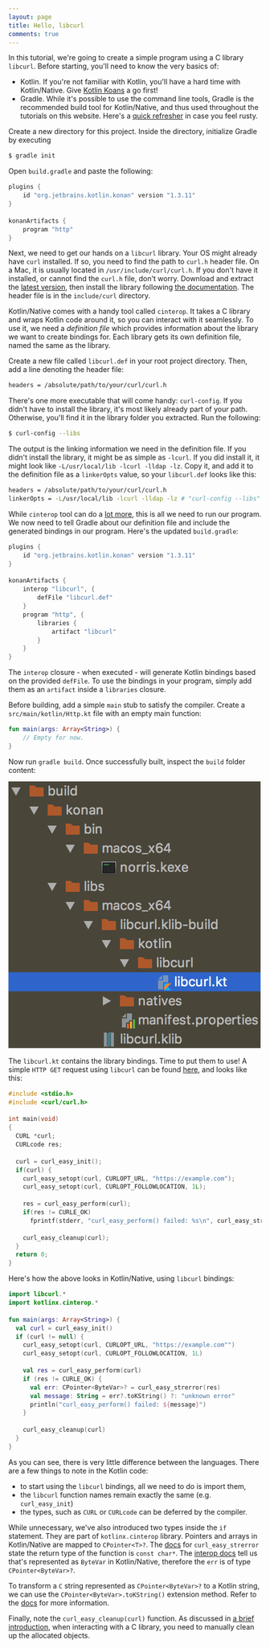 ```yaml
---
layout: page
title: Hello, libcurl
comments: true
---
```


In this tutorial, we're going to create a simple program using a C library `libcurl`. Before starting, you'll need to know the very basics of:

- Kotlin. If you're not familiar with Kotlin, you'll have a hard time with Kotlin/Native. Give [Kotlin Koans][1] a go first!
- Gradle. While it's possible to use the command line tools, Gradle is the recommended build tool for Kotlin/Native,
  and thus used throughout the tutorials on this website. Here's a [quick refresher][2] in case you feel rusty.

Create a new directory for this project. Inside the directory, initialize Gradle by executing

```bash
$ gradle init
```

Open `build.gradle` and paste the following:

```gradle
plugins {
    id "org.jetbrains.kotlin.konan" version "1.3.11"
}

konanArtifacts {
    program "http"
}
```

Next, we need to get our hands on a `libcurl` library. Your OS might already have `curl` installed. If so, you need to find the path to `curl.h` header file. On a Mac, it is usually located in `/usr/include/curl/curl.h`. If you don't have it installed, or cannot find the `curl.h` file, don't worry. Download and extract the [latest version][3], then install the library following [the documentation][5]. The header file is in the `include/curl` directory.

Kotlin/Native comes with a handy tool called `cinterop`. It takes a C library and wraps Kotlin code around it, so you can interact with it seamlessly. To use it, we need a _definition file_ which provides information about the library we want to create bindings for. Each library gets its own definition file, named the same as the library.

Create a new file called `libcurl.def` in your root project directory. Then, add a line denoting the header file:

```bash
headers = /absolute/path/to/your/curl/curl.h
```

There's one more executable that will come handy: `curl-config`. If you didn't have to install the library, it's most likely already part of your path. Otherwise, you'll find it in the library folder you extracted. Run the following:

```bash
$ curl-config --libs
```

The output is the linking information we need in the definition file. If you didn't install the library, it might be as simple as `-lcurl`. If you did install it, it might look like `-L/usr/local/lib -lcurl -lldap -lz`. Copy it, and add it to the definition file as a `linkerOpts` value, so your `libcurl.def` looks like this:

```bash
headers = /absolute/path/to/your/curl/curl.h
linkerOpts = -L/usr/local/lib -lcurl -lldap -lz # "curl-config --libs" output
```

While `cinterop` tool can do a [lot more][4], this is all we need to run our program. We now need to tell Gradle about our definition file and include the generated bindings in our program. Here's the updated `build.gradle`:

```gradle
plugins {
    id "org.jetbrains.kotlin.konan" version "1.3.11"
}

konanArtifacts {
    interop "libcurl", {
        defFile "libcurl.def"
    }
    program "http", {
        libraries {
            artifact "libcurl"
        }
    }
}
```

The `interop` closure - when executed - will generate Kotlin bindings based on the provided `defFile`. To use the bindings in your program, simply add them as an `artifact` inside a `libraries` closure.

Before building, add a simple `main` stub to satisfy the compiler. Create a `src/main/kotlin/Http.kt` file with an empty main function:

```kotlin
fun main(args: Array<String>) {
    // Empty for now.
}
```

Now run `gradle build`. Once successfully built, inspect the `build` folder content:

![curl build](/public/assets/curl-build.png)

The `libcurl.kt` contains the library bindings. Time to put them to use! A simple `HTTP GET` request using `libcurl` can be found [here][6], and looks like this:

```c
#include <stdio.h>
#include <curl/curl.h>

int main(void)
{
  CURL *curl;
  CURLcode res;

  curl = curl_easy_init();
  if(curl) {
    curl_easy_setopt(curl, CURLOPT_URL, "https://example.com");
    curl_easy_setopt(curl, CURLOPT_FOLLOWLOCATION, 1L);

    res = curl_easy_perform(curl);
    if(res != CURLE_OK)
      fprintf(stderr, "curl_easy_perform() failed: %s\n", curl_easy_strerror(res));

    curl_easy_cleanup(curl);
  }
  return 0;
}
```

Here's how the above looks in Kotlin/Native, using `libcurl` bindings:

```kotlin
import libcurl.*
import kotlinx.cinterop.*

fun main(args: Array<String>) {
  val curl = curl_easy_init()
  if (curl != null) {
    curl_easy_setopt(curl, CURLOPT_URL, "https://example.com"")
    curl_easy_setopt(curl, CURLOPT_FOLLOWLOCATION, 1L)

    val res = curl_easy_perform(curl)
    if (res != CURLE_OK) {
      val err: CPointer<ByteVar>? = curl_easy_strerror(res)
      val message: String = err?.toKString() ?: "unknown error"
      println("curl_easy_perform() failed: ${message}")
    }

    curl_easy_cleanup(curl)
  }
}
```

As you can see, there is very little difference between the languages. There are a few things to note in the Kotlin code:

- to start using the `libcurl` bindings, all we need to do is import them,
- the `libcurl` function names remain exactly the same (e.g. `curl_easy_init`)
- the types, such as `CURL` or `CURLcode` can be deferred by the compiler.

While unnecessary, we've also introduced two types inside the `if` statement. They are part of `kotlinx.cinterop` library. Pointers and arrays in Kotlin/Native are mapped to `CPointer<T>?`. The [docs][7] for `curl_easy_strerror` state the return type of the function is `const char*`. The [interop docs][8] tell us that's represented as `ByteVar` in Kotlin/Native, therefore the `err` is of type `CPointer<ByteVar>?`.

To transform a `C` string represented as `CPointer<ByteVar>?` to a Kotlin string, we can use the `CPointer<ByteVar>.toKString()` extension method. Refer to the [docs][9] for more information.

Finally, note the `curl_easy_cleanup(curl)` function. As discussed in [a brief introduction](/kotlin-native), when interacting with a C library, you need to manually clean up the allocated objects.

[1]: https://play.kotlinlang.org/koans/overview
[2]: http://www.vogella.com/tutorials/Gradle/article.html
[3]: https://github.com/curl/curl/releases
[4]: https://kotlinlang.org/docs/reference/native/c_interop.html
[5]: https://github.com/curl/curl/blob/master/docs/INSTALL.md
[6]: https://curl.haxx.se/libcurl/c/simple.html
[7]: https://curl.haxx.se/libcurl/c/curl_easy_strerror.html
[8]: https://github.com/JetBrains/kotlin-native/blob/master/INTEROP.md
[9]: https://kotlinlang.org/api/latest/jvm/stdlib/kotlinx.cinterop/to-k-string.html
